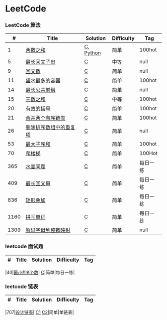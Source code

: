 LeetCode
========

### LeetCode 算法


| # | Title | Solution | Difficulty | Tag |
|---| ----- | -------- | ---------- | --- |
|1|[两数之和](https://leetcode.com/problems/two-sum/)| [C](./C/01_TwoSum/twosum.c), [Python](./Python/01TwoSum/twosum.py)|简单|100hot|
|5|[最长回文子串](https://leetcode-cn.com/problems/longest-palindromic-substring/)| [C](./C/05_LongestPalindromicSubstring/LongestPalindromicSubstring.c)|中等|null|
|9|[回文数](https://leetcode-cn.com/problems/palindrome-number/)| [C](./C/09_PalindromeNumber/PalindromeNumber.c)|简单|null|
|11|[盛水最多的容器](https://leetcode-cn.com/problems/container-with-most-water/)| [C](./C/11_ContainerWithMostWater/ContainerWithMostWater.c)|简单|100hot|
|14|[最长公共前缀](https://leetcode-cn.com/problems/longest-common-prefix/)| [C](./C/14_LongestCommonPrefix_0m)|简单|null|
|15|[三数之和](https://leetcode-cn.com/problems/3sum/)| [C](./C/15_3Sum/3Sum.c)|中等|100hot|
|20|[有效的括号](https://leetcode-cn.com/problems/valid-parentheses/)| [C](./C/20_ValidParentheses_0m/ValidParntheses.c)|简单|100hot|
|21|[合并两个有序链表](https://leetcode-cn.com/problems/merge-two-sorted-lists/)| [C](./C/21_MergeTwoSortedLists/MergeTwoSortedLis.c)|简单|100hot|
|26|[删除排序数组中的重复项](https://leetcode-cn.com/problems/remove-duplicates-from-sorted-array/)| [C](./C/26_RemoveDuplicatesFromSortedArray/RemoveDuplicatesFromSortedArray.c)|简单|null|
|53|[最大子序和](https://leetcode-cn.com/problems/maximum-subarray/)| [C](./C/53_MaximumSubarray/MaximumSubarray.c)|简单|100hot|
|70|[爬楼梯](https://leetcode-cn.com/problems/climbing-stairs/)| [C](./C/70_Climbing_Stairs_0ms/ClimbingStairs.c)|简单|100Hot|
|365|[水壶问题](https://leetcode-cn.com/problems/water-and-jug-problem/)| [C](./C/365_WaterAndJugProblem/WaterAndJugProblem.c)|简单|每日一练|
|409|[最长回文串](https://leetcode-cn.com/problems/longest-palindrome/)| [C](./C/409_LongestPalindrome/LongestPalindrome.c)|简单|每日一练|
|836|[矩形叠加](https://leetcode-cn.com/problems/rectangle-overlap/)| [C](./C/836_RectangleOverlap)|简单|每日一练|
|1160|[拼写单词](https://leetcode-cn.com/problems/find-words-that-can-be-formed-by-characters/)| [C](./C/1160_FindWordsThatCanBeFormedByCharacters/FindWordsThatCanBeFormedByCharacters.c)|简单|每日一练|
|1309|[解码字母到整数映射](https://leetcode-cn.com/problems/decrypt-string-from-alphabet-to-integer-mapping/)| [C](./C/1309_DecryptStringFromAlphabetToIntegerMapping/DecryptStringFromAlphabetToIntegerMapping.c)|简单|null|


### leetcode 面试题

| # | Title | Solution | Difficulty | Tag |
|---| ----- | -------- | ---------- | --- |

|40|[最小的K个数](https://leetcode-cn.com/problems/zui-xiao-de-kge-shu-lcof/)| [C](./C/面试40_最小的K个数/TheMinKNums.c)|简单|每日一练|

### leetcode 链表

| # | Title | Solution | Difficulty | Tag |
|---| ----- | -------- | ---------- | --- |

|707|[设计链表](https://leetcode-cn.com/problems/design-linked-list/)| [C1](./C/SingleList/single_list.c) [C2](./C/SingleList/low_list.c)|简单|单链表|